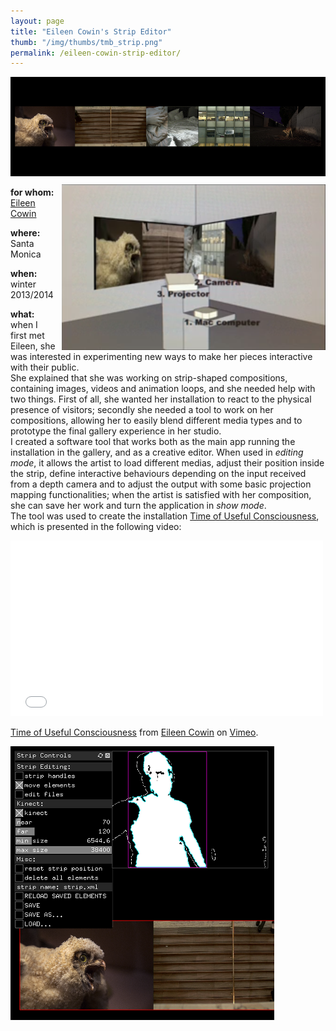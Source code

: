 ```yaml
---
layout: page
title: "Eileen Cowin's Strip Editor"
thumb: "/img/thumbs/tmb_strip.png"
permalink: /eileen-cowin-strip-editor/
---
```

<img src="/img/banners/banner22.png">
<img style="float:right; padding:10px 0px 0px 10px" src="/img/strip_setup.png">
<!--<img style="float:right; padding:10px 0px 0px 10px" src="/img/strip_menu.png">-->
<p><strong>for whom: </strong><a href="http://www.eileencowin.com/" target="new">Eileen Cowin</a></p>
<p><strong>where: </strong>Santa Monica</p>
<p><strong>when: </strong>winter 2013/2014</p>
<p><strong>what: </strong>when I first met Eileen, she was interested in experimenting new ways to make her pieces interactive with their public.<br />
She explained that she was working on strip-shaped compositions, containing images, videos and animation loops, and she needed help with two things. First of all, she wanted her installation to react to the physical presence of visitors; secondly she needed a tool to work on her compositions, allowing her to easily blend different media types and to prototype the final gallery experience in her studio.<br />
I created a software tool that works both as the main app running the installation in the gallery, and as a creative editor. When used in <i>editing mode</i>, it allows the artist to load different medias, adjust their position inside the strip, define interactive behaviours depending on the input received from a depth camera and to adjust the output with some basic projection mapping functionalities; when the artist is satisfied with her composition, she can save her work and turn the application in <i>show mode</i>.<br />
The tool was used to create the installation <a href="https://vimeo.com/89037243" target="new">Time of Useful Consciousness</a>, which is presented in the following video:</p>
<p><iframe src="//player.vimeo.com/video/89037243" width="500" height="281" frameborder="0" webkitallowfullscreen mozallowfullscreen allowfullscreen></iframe>
<p><a href="http://vimeo.com/89037243">Time of Useful Consciousness</a> from <a href="http://vimeo.com/user5017065">Eileen Cowin</a> on <a href="https://vimeo.com">Vimeo</a>.</p>

<img src="/img/strip_menu.png">
